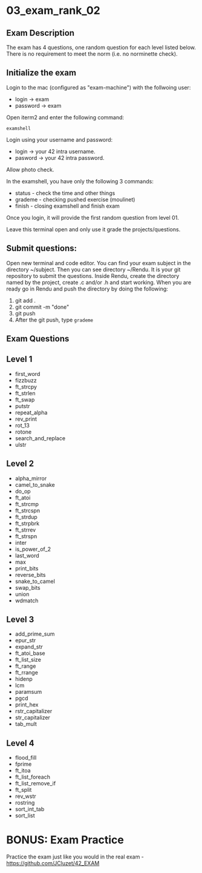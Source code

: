 # 03_exam_rank_02

## Exam Description

The exam has 4 questions, one random question for each level listed below.
There is no requirement to meet the norm (i.e. no norminette check). 


## Initialize the exam
Login to the mac (configured as "exam-machine") with the follwoing user:
- login -> exam
- password -> exam

Open iterm2 and enter the following command:
```console
examshell
```

Login using your username and password:
- login -> your 42 intra username.
- pasword -> your 42 intra password.

Allow photo check.

In the examshell, you have only the following 3 commands:
- status - check the time and other things
- grademe - checking pushed exercise (moulinet)
- finish - closing examshell and finish exam

Once you login, it will provide the first random question from level 01.

Leave this terminal open and only use it grade the projects/questions.

## Submit questions:
Open new terminal and code editor.
You can find your exam subject in the directory ~/subject.
Then you can see directory ~/Rendu. It is your git repository to submit the questions.
Inside Rendu, create the directory named by the project, create .c and/or .h and start working.
When you are ready go in Rendu and push the directory by doing the following:

1. git add .
2. git commit -m "done"
3. git push
4. After the git push, type `grademe`

## Exam Questions
## Level 1
- first_word
- fizzbuzz
- ft_strcpy
- ft_strlen
- ft_swap
- putstr
- repeat_alpha
- rev_print
- rot_13
- rotone
- search_and_replace
- ulstr 

## Level 2
- alpha_mirror
- camel_to_snake
- do_op
- ft_atoi
- ft_strcmp
- ft_strcspn
- ft_strdup
- ft_strpbrk
- ft_strrev
- ft_strspn
- inter
- is_power_of_2
- last_word
- max
- print_bits
- reverse_bits
- snake_to_camel
- swap_bits
- union
- wdmatch 

## Level 3
- add_prime_sum
- epur_str
- expand_str
- ft_atoi_base
- ft_list_size
- ft_range
- ft_rrange
- hidenp
- lcm
- paramsum
- pgcd
- print_hex
- rstr_capitalizer
- str_capitalizer
- tab_mult 

## Level 4
- flood_fill
- fprime
- ft_itoa
- ft_list_foreach
- ft_list_remove_if
- ft_split
- rev_wstr
- rostring
- sort_int_tab
- sort_list

# BONUS: Exam Practice
Practice the exam just like you would in the real exam - https://github.com/JCluzet/42_EXAM
